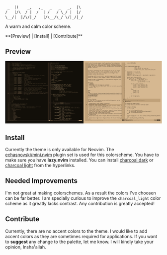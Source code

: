 ```
 _  |)    _,   ,_   _   _   _,  |\
/   |/\  / |  /  | /   / \_/ |  |/
\__/|  |/\/|_/   |/\__/\_/ \/|_/|_/
```
<p>A warm and calm color scheme.</p>
**[Preview] | [Install] | [Contribute]**

[Preview]: https://github.com/mubin6th/charcoal?tab=readme-ov-file#preview
[Install]: https://github.com/mubin6th/charcoal?tab=readme-ov-file#install
[Contribute]: https://github.com/mubin6th/charcoal?tab=readme-ov-file#contribute

## Preview
<img
src="https://github.com/mubin6th/binary-files/blob/master/charcoal/preview_revision_2.png?raw=true"
alt="preview image">

## Install
Currently the theme is only available for Neovim. The
[echasnovski/mini.nvim](https://github.com/echasnovski/mini.nvim) plugin set is used for
this colorscheme. You have to make sure you have **lazy.nvim** installed. You can install
[charcoal dark](https://github.com/mubin6th/charcoal/blob/master/nvim/charcoal_dark.lua)
or [charcoal light](https://github.com/mubin6th/charcoal/blob/master/nvim/charcoal_light.lua)
from the hyperlinks.

## Needed Improvements
I'm not great at making colorschemes. As a result the colors I've choosen can be far
better. I am specially curious to improve the `charcoal_light` color scheme as it
greatly lacks contrast. Any contribution is greatly accepted!

## Contribute
Currently, there are no accent colors to the theme. I would like to add accent colors as
they are sometimes required for applications. If you want to **suggest** any change to
the palette, let me know. I will kindly take your opinion, Insha'allah.
